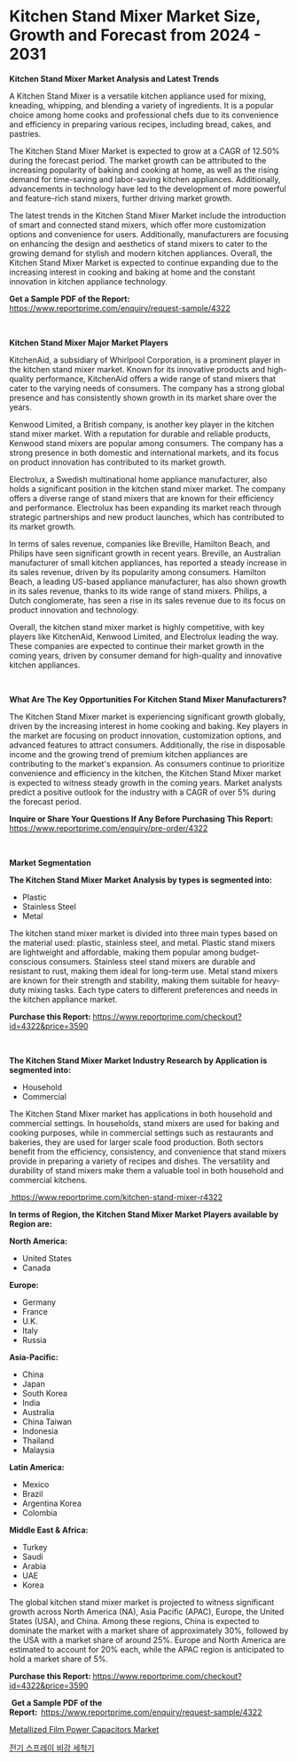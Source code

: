 <p><h1>Kitchen Stand Mixer Market Size, Growth and Forecast from 2024 - 2031</h1></p><p><strong>Kitchen Stand Mixer Market Analysis and Latest Trends</strong></p>
<p><p>A Kitchen Stand Mixer is a versatile kitchen appliance used for mixing, kneading, whipping, and blending a variety of ingredients. It is a popular choice among home cooks and professional chefs due to its convenience and efficiency in preparing various recipes, including bread, cakes, and pastries.</p><p>The Kitchen Stand Mixer Market is expected to grow at a CAGR of 12.50% during the forecast period. The market growth can be attributed to the increasing popularity of baking and cooking at home, as well as the rising demand for time-saving and labor-saving kitchen appliances. Additionally, advancements in technology have led to the development of more powerful and feature-rich stand mixers, further driving market growth.</p><p>The latest trends in the Kitchen Stand Mixer Market include the introduction of smart and connected stand mixers, which offer more customization options and convenience for users. Additionally, manufacturers are focusing on enhancing the design and aesthetics of stand mixers to cater to the growing demand for stylish and modern kitchen appliances. Overall, the Kitchen Stand Mixer Market is expected to continue expanding due to the increasing interest in cooking and baking at home and the constant innovation in kitchen appliance technology.</p></p>
<p><strong>Get a Sample PDF of the Report:&nbsp;</strong> <a href="https://www.reportprime.com/enquiry/request-sample/4322">https://www.reportprime.com/enquiry/request-sample/4322</a></p>
<p>&nbsp;</p>
<p><strong>Kitchen Stand Mixer Major Market Players</strong></p>
<p><p>KitchenAid, a subsidiary of Whirlpool Corporation, is a prominent player in the kitchen stand mixer market. Known for its innovative products and high-quality performance, KitchenAid offers a wide range of stand mixers that cater to the varying needs of consumers. The company has a strong global presence and has consistently shown growth in its market share over the years.</p><p>Kenwood Limited, a British company, is another key player in the kitchen stand mixer market. With a reputation for durable and reliable products, Kenwood stand mixers are popular among consumers. The company has a strong presence in both domestic and international markets, and its focus on product innovation has contributed to its market growth.</p><p>Electrolux, a Swedish multinational home appliance manufacturer, also holds a significant position in the kitchen stand mixer market. The company offers a diverse range of stand mixers that are known for their efficiency and performance. Electrolux has been expanding its market reach through strategic partnerships and new product launches, which has contributed to its market growth.</p><p>In terms of sales revenue, companies like Breville, Hamilton Beach, and Philips have seen significant growth in recent years. Breville, an Australian manufacturer of small kitchen appliances, has reported a steady increase in its sales revenue, driven by its popularity among consumers. Hamilton Beach, a leading US-based appliance manufacturer, has also shown growth in its sales revenue, thanks to its wide range of stand mixers. Philips, a Dutch conglomerate, has seen a rise in its sales revenue due to its focus on product innovation and technology.</p><p>Overall, the kitchen stand mixer market is highly competitive, with key players like KitchenAid, Kenwood Limited, and Electrolux leading the way. These companies are expected to continue their market growth in the coming years, driven by consumer demand for high-quality and innovative kitchen appliances.</p></p>
<p>&nbsp;</p>
<p><strong>What Are The Key Opportunities For Kitchen Stand Mixer Manufacturers?</strong></p>
<p><p>The Kitchen Stand Mixer market is experiencing significant growth globally, driven by the increasing interest in home cooking and baking. Key players in the market are focusing on product innovation, customization options, and advanced features to attract consumers. Additionally, the rise in disposable income and the growing trend of premium kitchen appliances are contributing to the market's expansion. As consumers continue to prioritize convenience and efficiency in the kitchen, the Kitchen Stand Mixer market is expected to witness steady growth in the coming years. Market analysts predict a positive outlook for the industry with a CAGR of over 5% during the forecast period.</p></p>
<p><strong>Inquire or Share Your Questions If Any Before Purchasing This Report:</strong> <a href="https://www.reportprime.com/enquiry/pre-order/4322">https://www.reportprime.com/enquiry/pre-order/4322</a></p>
<p>&nbsp;</p>
<p><strong>Market Segmentation</strong></p>
<p><strong>The Kitchen Stand Mixer Market Analysis by types is segmented into:</strong></p>
<p><ul><li>Plastic</li><li>Stainless Steel</li><li>Metal</li></ul></p>
<p><p>The kitchen stand mixer market is divided into three main types based on the material used: plastic, stainless steel, and metal. Plastic stand mixers are lightweight and affordable, making them popular among budget-conscious consumers. Stainless steel stand mixers are durable and resistant to rust, making them ideal for long-term use. Metal stand mixers are known for their strength and stability, making them suitable for heavy-duty mixing tasks. Each type caters to different preferences and needs in the kitchen appliance market.</p></p>
<p><strong>Purchase this Report:&nbsp;</strong><a href="https://www.reportprime.com/checkout?id=4322&price=3590">https://www.reportprime.com/checkout?id=4322&price=3590</a></p>
<p>&nbsp;</p>
<p><strong>The Kitchen Stand Mixer Market Industry Research by Application is segmented into:</strong></p>
<p><ul><li>Household</li><li>Commercial</li></ul></p>
<p><p>The Kitchen Stand Mixer market has applications in both household and commercial settings. In households, stand mixers are used for baking and cooking purposes, while in commercial settings such as restaurants and bakeries, they are used for larger scale food production. Both sectors benefit from the efficiency, consistency, and convenience that stand mixers provide in preparing a variety of recipes and dishes. The versatility and durability of stand mixers make them a valuable tool in both household and commercial kitchens.</p></p>
<p><a href="https://www.reportprime.com/kitchen-stand-mixer-r4322">&nbsp;https://www.reportprime.com/kitchen-stand-mixer-r4322</a></p>
<p><strong>In terms of Region, the Kitchen Stand Mixer Market Players available by Region are:</strong></p>
<p>
    <p> <strong> North America: </strong>
        <ul>
            <li>United States</li>
            <li>Canada</li>
        </ul>
        </p> 
    <p> <strong> Europe: </strong>
        <ul>
            <li>Germany</li>
            <li>France</li>
            <li>U.K.</li>
            <li>Italy</li>
            <li>Russia</li>
        </ul>
        </p> 
    <p> <strong> Asia-Pacific: </strong>
        <ul>
            <li>China</li>
            <li>Japan</li>
            <li>South Korea</li>
            <li>India</li>
            <li>Australia</li>
            <li>China Taiwan</li>
            <li>Indonesia</li>
            <li>Thailand</li>
            <li>Malaysia</li>
        </ul>
        </p> 
    <p> <strong> Latin America: </strong>
        <ul>
            <li>Mexico</li>
            <li>Brazil</li>
            <li>Argentina Korea</li>
            <li>Colombia</li>
        </ul>
        </p> 
    <p> <strong> Middle East & Africa: </strong>
        <ul>
            <li>Turkey</li>
            <li>Saudi</li>
            <li>Arabia</li>
            <li>UAE</li>
            <li>Korea</li>
        </ul>
    </p>
    </p>
<p><p>The global kitchen stand mixer market is projected to witness significant growth across North America (NA), Asia Pacific (APAC), Europe, the United States (USA), and China. Among these regions, China is expected to dominate the market with a market share of approximately 30%, followed by the USA with a market share of around 25%. Europe and North America are estimated to account for 20% each, while the APAC region is anticipated to hold a market share of 5%.</p></p>
<p><strong>Purchase this Report: </strong><a href="https://www.reportprime.com/checkout?id=4322&price=3590">https://www.reportprime.com/checkout?id=4322&price=3590</a></p>
<p>&nbsp;<strong>Get a Sample PDF of the Report:&nbsp;&nbsp;</strong><a href="https://www.reportprime.com/enquiry/request-sample/4322">https://www.reportprime.com/enquiry/request-sample/4322</a></p>
<p><strong></strong></p>
<p><p><a href="https://github.com/sosoelmasry38/Market-Research-Report-List-1/blob/main/metallized-film-power-capacitors-market.md">Metallized Film Power Capacitors Market</a></p><p><a href="https://github.com/hxzi07639916/Market-Research-Report-List-4/blob/main/1003044104038.md">전기 스프레이 비강 세척기</a></p></p>